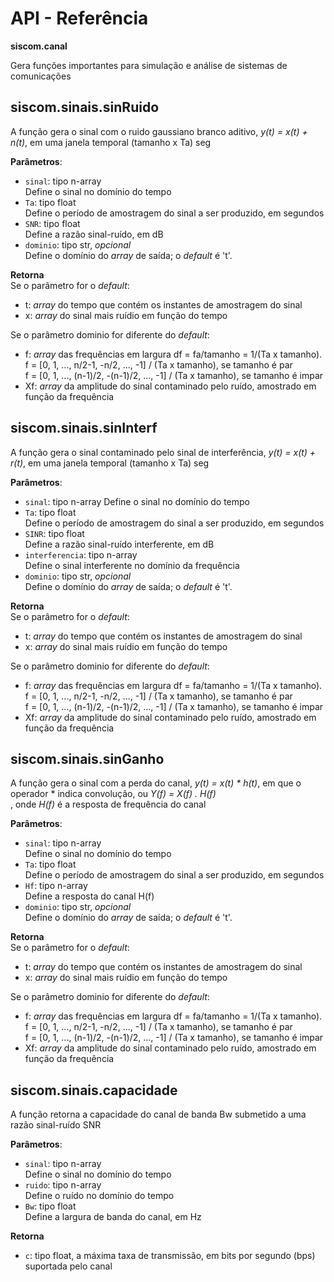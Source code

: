 # API - Referência

**siscom.canal**  

Gera funções importantes para simulação e análise de sistemas de comunicações

## siscom.sinais.sinRuido
A função gera o sinal com o ruido gaussiano branco aditivo, *y(t) = x(t) + n(t)*, em uma janela temporal (tamanho x Ta) seg

**Parâmetros**:   
 - `sinal`: tipo n-array   
 Define o sinal no domínio do tempo  
 - `Ta`: tipo float  
 Define o período de amostragem do sinal a ser produzido, em segundos  
 - `SNR`: tipo float  
 Define a razão sinal-ruído, em dB  
 - `dominio`: tipo str, *opcional*  
Define o domínio do *array* de saída; o *default* é 't'.   

**Retorna**  
Se o parâmetro for o *default*:
 - t: *array* do tempo que contém os instantes de amostragem do sinal 
 - x: *array* do sinal mais ruídio em função do tempo  

Se o parâmetro dominio for diferente do *default*:
 - f: *array* das frequências em largura df = fa/tamanho = 1/(Ta x tamanho).  
f = [0, 1, ...,   n/2-1,     -n/2, ..., -1] / (Ta x tamanho), se tamanho é par  
f = [0, 1, ..., (n-1)/2, -(n-1)/2, ..., -1] / (Ta x tamanho), se tamanho é impar 
 - Xf: *array* da amplitude do sinal contaminado pelo ruído, amostrado em função da frequência  

## siscom.sinais.sinInterf
A função gera o sinal contaminado pelo sinal de interferência, *y(t) = x(t) + r(t)*, em uma janela temporal (tamanho x Ta) seg

**Parâmetros**:   
 - `sinal`: tipo n-array 
 Define o sinal no domínio do tempo  
 - `Ta`: tipo float  
 Define o período de amostragem do sinal a ser produzido, em segundos  
 - `SINR`: tipo float  
 Define a razão sinal-ruído interferente, em dB  
 - `interferencia`: tipo n-array  
 Define o sinal interferente no domínio da frequência
 - `dominio`: tipo str, *opcional*  
Define o domínio do *array* de saída; o *default* é 't'.   

**Retorna**  
Se o parâmetro for o *default*:
 - t: *array* do tempo que contém os instantes de amostragem do sinal 
 - x: *array* do sinal mais ruídio em função do tempo  

Se o parâmetro dominio for diferente do *default*:
 - f: *array* das frequências em largura df = fa/tamanho = 1/(Ta x tamanho).  
f = [0, 1, ...,   n/2-1,     -n/2, ..., -1] / (Ta x tamanho), se tamanho é par  
f = [0, 1, ..., (n-1)/2, -(n-1)/2, ..., -1] / (Ta x tamanho), se tamanho é impar 
 - Xf: *array* da amplitude do sinal contaminado pelo ruído, amostrado em função da frequência  

## siscom.sinais.sinGanho
A função gera o sinal com a perda do canal, *y(t) = x(t) * h(t)*, em que o operador * indica convolução, ou *Y(f) = X(f) . H(f)*  
, onde *H(f)* é a resposta de frequência do canal

**Parâmetros**:   
 - `sinal`: tipo n-array  
 Define o sinal no domínio do tempo  
 - `Ta`: tipo float  
 Define o período de amostragem do sinal a ser produzido, em segundos  
 - `Hf`: tipo n-array  
 Define a resposta do canal H(f)  
  - `dominio`: tipo str, *opcional*  
Define o domínio do *array* de saída; o *default* é 't'.   

**Retorna**  
Se o parâmetro for o *default*:
 - t: *array* do tempo que contém os instantes de amostragem do sinal 
 - x: *array* do sinal mais ruídio em função do tempo  

Se o parâmetro dominio for diferente do *default*:
 - f: *array* das frequências em largura df = fa/tamanho = 1/(Ta x tamanho).  
f = [0, 1, ...,   n/2-1,     -n/2, ..., -1] / (Ta x tamanho), se tamanho é par  
f = [0, 1, ..., (n-1)/2, -(n-1)/2, ..., -1] / (Ta x tamanho), se tamanho é impar 
 - Xf: *array* da amplitude do sinal contaminado pelo ruído, amostrado em função da frequência  

## siscom.sinais.capacidade
A função retorna a capacidade do canal de banda Bw submetido a uma razão sinal-ruído SNR

**Parâmetros**:   
 - `sinal`: tipo n-array  
 Define o sinal no domínio do tempo  
 - `ruido`: tipo n-array  
 Define o ruído no domínio do tempo  
 - `Bw`: tipo float  
 Define a largura de banda do canal, em Hz

**Retorna**  
 - `c`: tipo float, a máxima taxa de transmissão, em bits por segundo (bps) suportada pelo canal